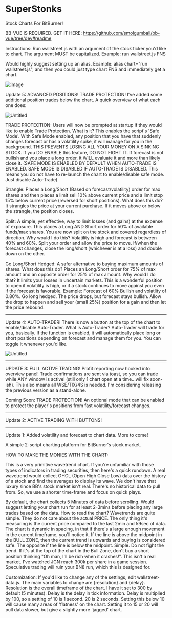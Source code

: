 # SuperStonks
Stock Charts For BitBurner!

BB-VUE IS REQUIRED. GET IT HERE: https://github.com/smolgumball/bb-vue/tree/dev#readme

Instructions: Run wallstreet.js with an argument of the stock ticker you'd like to chart. The argument MUST be capitalized. Example: run wallstreet.js FNS

Would highly suggest setting up an alias. Example: alias chart="run wallstreet.js", and then you could just type chart FNS and immediately get a chart.

![image](https://user-images.githubusercontent.com/97868924/150624177-f3fb354b-a710-4d11-9e79-13fb47a0ae18.png)


Update 5:  ADVANCED POSITIONS!  TRADE PROTECTION!  I've added some additional position trades below the chart.  A quick overview
of what each one does:

![Untitled](https://user-images.githubusercontent.com/97868924/150623697-f922c0b8-2830-4977-9782-048dbafbecb2.png)

TRADE PROTECTION:  Users will now be prompted at startup if they would like to enable Trade Protection.  What is it?
This enables the script's 'Safe Mode'.  With Safe Mode enabled, any position that you have that suddenly changes forecast
or has a volatility spike, it will manage for you in the background.  THIS PREVENTS LOSING ALL YOUR MONEY ON A SINKING STOCK.
If you DO ENABLE this feature, DO NOT FIGHT IT.  If forecast is not bullish and you place a long order, it WILL evaluate
it and more than likely close it. (SAFE MODE IS ENABLED BY DEFAULT WHEN AUTO-TRADE IS ENABLED.  SAFE MODE IS DISABLED
IF AUTO-TRADE IS DISABLED.  This means you do not have to re-launch the chart to enable/disable safe mode.  Just disable 
Auto-Trade)

Strangle:  Places a Long/Short (Based on forecast/volatility) order for max shares and then places a limit sell 
10% above current price and a limit stop 15% below current price (reversed for short positions).  What does this do?
It strangles the price at your current purchase.  If it moves above or below the strangle, the position closes.

Split:  A simple, yet effective, way to limit losses (and gains) at the expense of exposure.  This places a Long AND
Short order for 50% of available funds/max shares.  You are now split on the stock and covered regardless of direction.
Why would I do this?  Volatility is high and forecast is between 40% and 60%.  Split your order and allow the price to 
move.  If/when the forecast changes, close the long/short (whichever is at a loss) and double down on the other.

Go Long/Short Hedged:  A safer alternative to buying maximum amounts of shares.  What does this do?  Places an Long/Short
order for 75% of max amount and an opposite order for 25% of max amount.  Why would I do that?  It limits your losses in
uncertain markets.  This is a wonderful position to open if volatility is high, or if a stock continues to move against
you even if the forecast is favorable.  Example:  Forecast of 60% Bullish and volatlity of 0.80%.  Go long hedged.  The 
price drops, but forecast stays bullish.  Allow the drop to happen and sell your (small 25%) position for a gain and then 
let the price rebound.

-------------------------------------------------------------------------------------------------------------------------

Update 4:  AUTO-TRADER!  There is now a button at the top of the chart to enable/disable Auto-Trader.
What is Auto-Trader?  Auto-Trader will trade for you, basically.  If the function is enabled, it will
automatically place long or short positions depending on forecast and manage them for you.  You can toggle
it whenever you'd like.

![Untitled](https://user-images.githubusercontent.com/97868924/150469333-b2eb7368-d295-492c-957e-17b8a889028a.png)

-------------------------------------------------------------------------------------------------------------------------

UPDATE 3:  FULL ACTIVE TRADING!  Profit reporting now hooked into overview panel!  Trade confirmations are sent via
toast, so you can trade while ANY window is active!  (still only 1 chart open at a time...will fix soon-ish). 
This also means all WSE/TIX/4S is needed.  I'm considering releasing the previous version as a stand-alone.

Coming Soon:  TRADE PROTECTION!  An optional mode that can be enabled to protect the player's positions from
fast volatility/forecast changes.

-------------------------------------------------------------------------------------------------------------------------

Update 2:  ACTIVE TRADING WITH BUTTONS! 

-------------------------------------------------------------------------------------------------------------------------

Update 1:  Added volatility and forecast to chart data.  More to come!

A simple 2-script charting platform for BitBurner's stock market.

HOW TO MAKE THE MONIES WITH THE CHART:

This is a very primitive wavetrend chart. If you're unfamiliar with those types of indicators in trading securities, then here's a quick rundown. A real wavetrend would collect OHCL (Open High Close Low) data over the history of a stock and find the averages to display its wave. We don't have that luxury since BB's stock market isn't real. There's no historical data to pull from. So, we use a shorter time-frame and focus on quick plays.

By default, the chart collects 5 Minutes of data before scrolling. Would suggest letting your chart run for at least 2-3mins before placing any large trades based on the data. How to read the chart? Wavetrends are quite simple. They do not care about the actual PRICE. The only thing it's measuring is the current price compared to the last 2min and 59sec of data. The chart is dynamic in spacing, in that if there's a large enough movement in the current timeframe, you'll notice it. If the line is above the midpoint in the BULL ZONE, then the current trend is upwards and buying is considered safe. The opposite if the line is below the midpoint. Simple. Do not fight the trend. If it's at the top of the chart in the Bull Zone, don't buy a short position thinking "Oh man, I'll be rich when it crashes!". This isn't a real market. I've watched JGN reach 300k per share in a game session. Speculative trading will ruin your BN8 run, which this is designed for. 

Customization: If you'd like to change any of the settings, edit wallstreet-data.js. The main variables to change are {resolution} and {delay}. Resolution is the overall timeframe of the chart. I have it set to 300 by default (5 minutes). Delay is the delay in tick information. Delay is multiplied by 100, so a setting of 10 is 1 second. 20 is 2 seconds. Setting this below 10 will cause many areas of 'flatness' on the chart. Setting it to 15 or 20 will pull data slower, but give a slightly more 'jagged' chart.
